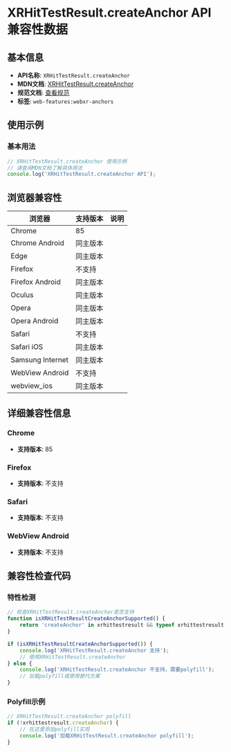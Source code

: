 # XRHitTestResult.createAnchor API 兼容性数据

## 基本信息

- **API名称**: `XRHitTestResult.createAnchor`
- **MDN文档**: [XRHitTestResult.createAnchor](https://developer.mozilla.org/docs/Web/API/XRHitTestResult/createAnchor)
- **规范文档**: [查看规范](https://immersive-web.github.io/anchors/#dom-xrhittestresult-createanchor)
- **标签**: `web-features:webxr-anchors`

## 使用示例

### 基本用法

```javascript
// XRHitTestResult.createAnchor 使用示例
// 请查阅MDN文档了解具体用法
console.log('XRHitTestResult.createAnchor API');
```

## 浏览器兼容性

| 浏览器 | 支持版本 | 说明 |
|--------|----------|------|
| Chrome | 85 |  |
| Chrome Android | 同主版本 |  |
| Edge | 同主版本 |  |
| Firefox | 不支持 |  |
| Firefox Android | 同主版本 |  |
| Oculus | 同主版本 |  |
| Opera | 同主版本 |  |
| Opera Android | 同主版本 |  |
| Safari | 不支持 |  |
| Safari iOS | 同主版本 |  |
| Samsung Internet | 同主版本 |  |
| WebView Android | 不支持 |  |
| webview_ios | 同主版本 |  |

## 详细兼容性信息

### Chrome

- **支持版本**: 85

### Firefox

- **支持版本**: 不支持

### Safari

- **支持版本**: 不支持

### WebView Android

- **支持版本**: 不支持

## 兼容性检查代码

### 特性检测

```javascript
// 检查XRHitTestResult.createAnchor是否支持
function isXRHitTestResultCreateAnchorSupported() {
    return 'createAnchor' in xrhittestresult && typeof xrhittestresult.createAnchor === 'function';
}

if (isXRHitTestResultCreateAnchorSupported()) {
    console.log('XRHitTestResult.createAnchor 支持');
    // 使用XRHitTestResult.createAnchor
} else {
    console.log('XRHitTestResult.createAnchor 不支持，需要polyfill');
    // 加载polyfill或使用替代方案
}
```

### Polyfill示例

```javascript
// XRHitTestResult.createAnchor polyfill
if (!xrhittestresult.createAnchor) {
    // 在这里添加polyfill实现
    console.log('加载XRHitTestResult.createAnchor polyfill');
}
```

